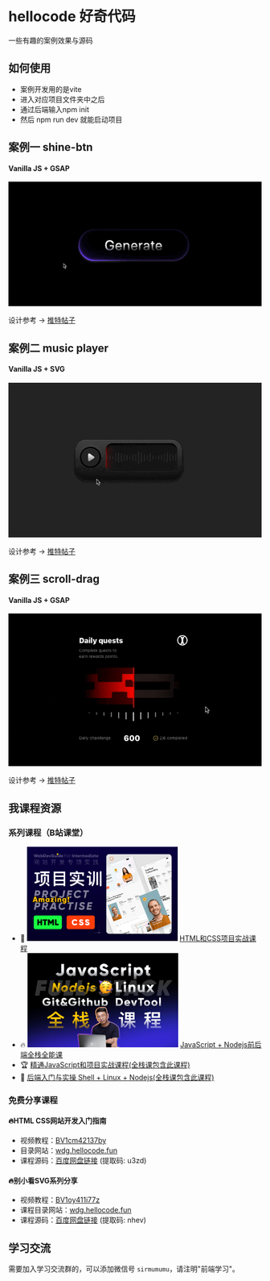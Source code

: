 # hellocode 好奇代码 
一些有趣的案例效果与源码


## 如何使用
- 案例开发用的是vite
- 进入对应项目文件夹中之后
- 通过后端输入npm init
- 然后 npm run dev 就能启动项目

## 案例一 shine-btn
#### Vanilla JS + GSAP
![shine btn](https://github.com/Yinglinhan/wows/blob/main/gifs/shine-btn.gif?raw=true)

设计参考 -> [推特帖子](https://x.com/alex_barashkov/status/1833509059619643638)


## 案例二 music player
#### Vanilla JS + SVG
![music player](https://github.com/Yinglinhan/wows/blob/main/gifs/musicplayer.gif?raw=true)

设计参考 -> [推特帖子](https://x.com/Aryana_Designs/status/1803762471628599783)


## 案例三 scroll-drag
#### Vanilla JS + GSAP
![drag scroll](https://github.com/Yinglinhan/wows/blob/main/gifs/drag-scroll.gif?raw=true)

设计参考 -> [推特帖子](https://twitter.com/vgruev/status/1838594583069962735)


## 我课程资源

### 系列课程（B站课堂）
- 🎁 <img src="https://github.com/Yinglinhan/wows/blob/main/coursepng/project.png?raw=true" width="300" height="187" alt="HTML和CSS课程"> [HTML和CSS项目实战课程](https://www.bilibili.com/cheese/play/ss25945)
- 🔥 <img src="https://github.com/Yinglinhan/wows/blob/main/coursepng/full-stack.png?raw=true" width="300" height="187" alt="JavaScript全栈课程"> [JavaScript + Nodejs前后端全栈全能课](https://www.bilibili.com/cheese/play/ss1226)
- 🏆 [精通JavaScript和项目实战课程(全栈课包含此课程)](https://www.bilibili.com/cheese/play/ss6998)
- 🎉 [后端入门与实操 Shell + Linux + Nodejs(全栈课包含此课程)](https://www.bilibili.com/cheese/play/ss6988)

### 免费分享课程

#### 🔥HTML CSS网站开发入门指南 


- 视频教程：[BV1cm42137by](https://www.bilibili.com/video/BV1cm42137by)
- 目录网站：[wdg.hellocode.fun](https://wdg.hellocode.fun)
- 课程源码：[百度网盘链接](https://pan.baidu.com/s/18vNsGTc6bkqg1eF8ZR5-gw?pwd=u3zd) (提取码: u3zd)

#### 🔥别小看SVG系列分享

- 视频教程：[BV1oy411i77z](https://www.bilibili.com/video/BV1oy411i77z)
- 课程目录网站：[wdg.hellocode.fun](https://wdg.hellocode.fun)
- 课程源码：[百度网盘链接](https://pan.baidu.com/s/1Pc6oaVddT11mRCWIrLUoUA?pwd=nhev) (提取码: nhev)


## 学习交流

需要加入学习交流群的，可以添加微信号 `sirmumumu`，请注明"前端学习"。
